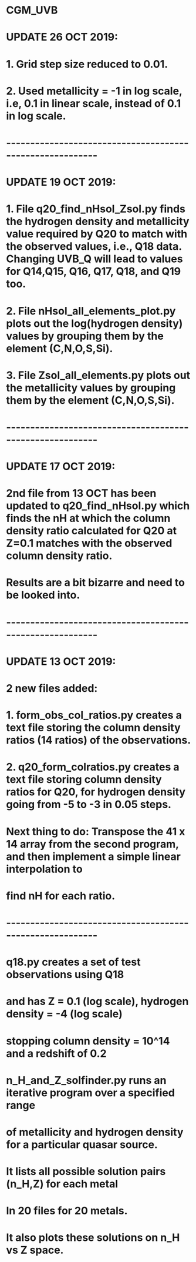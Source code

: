 # CGM_UVB

# UPDATE 26 OCT 2019:

# 1. Grid step size reduced to 0.01.
# 2. Used metallicity = -1 in log scale, i.e, 0.1 in linear scale, instead of 0.1 in log scale.

# ---------------------------------------------------------

# UPDATE 19 OCT 2019:

# 1. File q20_find_nHsol_Zsol.py finds the hydrogen density and metallicity value required by Q20 to match with the observed values, i.e., Q18 data. Changing UVB_Q will lead to values for Q14,Q15, Q16, Q17, Q18, and Q19 too.
# 2. File nHsol_all_elements_plot.py plots out the log(hydrogen density) values by grouping them by the element (C,N,O,S,Si).
# 3. File Zsol_all_elements.py plots out the metallicity values by grouping them by the element (C,N,O,S,Si).

# ---------------------------------------------------------

# UPDATE 17 OCT 2019:

# 2nd file from 13 OCT has been updated to q20_find_nHsol.py which finds the nH at which the column density ratio calculated for Q20 at Z=0.1 matches with the observed column density ratio.
# Results are a bit bizarre and need to be looked into.

# ---------------------------------------------------------

# UPDATE 13 OCT 2019:

# 2 new files added:

# 1. form_obs_col_ratios.py creates a text file storing the column density ratios (14 ratios) of the observations.
# 2. q20_form_colratios.py creates a text file storing column density ratios for Q20, for hydrogen density going from -5 to -3 in 0.05 steps. 

# Next thing to do: Transpose the 41 x 14 array from the second program, and then implement a simple linear interpolation to 
# find nH for each ratio. 

# ---------------------------------------------------------

#
#
#

# q18.py creates a set of test observations using Q18
# and has Z = 0.1 (log scale), hydrogen density = -4 (log scale)
# stopping column density = 10^14 and a redshift of 0.2

# n_H_and_Z_solfinder.py runs an iterative program over a specified range
# of metallicity and hydrogen density for a particular quasar source.
# It lists all possible solution pairs (n_H,Z) for each metal
# In 20 files for 20 metals.
# It also plots these solutions on n_H vs Z space.

